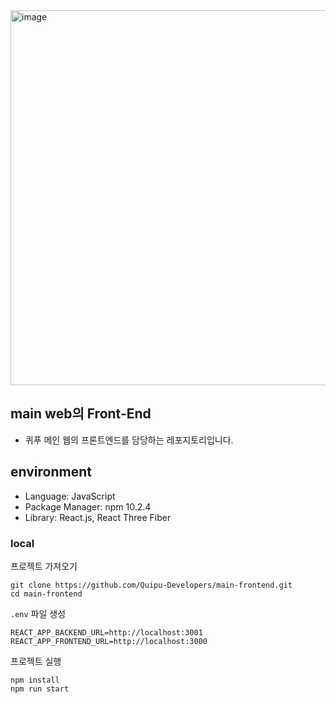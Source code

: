 <img width="600" alt="image" src="https://github.com/Quipu-Developers/.github/assets/147997324/9122451c-e0b1-41d3-a22c-5b1cb7eb49a1">

## main web의 Front-End

- 퀴푸 메인 웹의 프론트엔드를 담당하는 레포지토리입니다.

## environment

- Language: JavaScript
- Package Manager: npm 10.2.4
- Library: React.js, React Three Fiber

### local

프로젝트 가져오기

```
git clone https://github.com/Quipu-Developers/main-frontend.git
cd main-frontend
```

`.env` 파일 생성

```
REACT_APP_BACKEND_URL=http://localhost:3001
REACT_APP_FRONTEND_URL=http://localhost:3000
```

프로젝트 실행

```
npm install
npm run start
```
